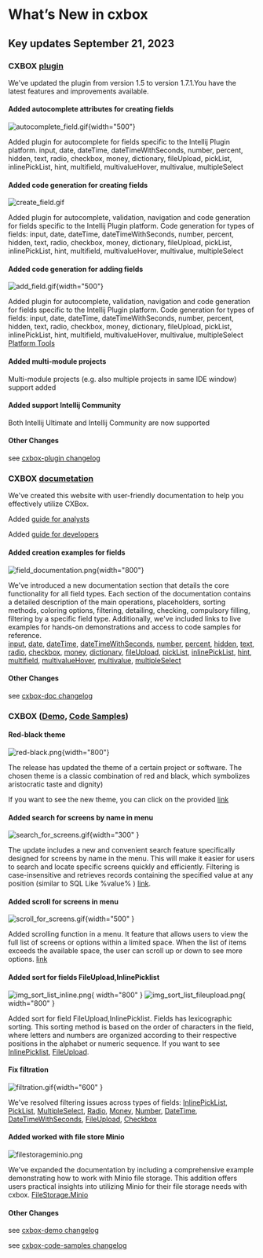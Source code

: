 # What’s New in cxbox

## **Key updates September 21, 2023**

###  CXBOX [plugin](https://plugins.jetbrains.com/plugin/19523-platform-tools)
We've updated the plugin from version 1.5 to version 1.7.1.You have the latest features and improvements available.
#### Added autocomplete attributes for creating fields
![autocomplete_field.gif](v1.0.0/autocomplete_field.gif){width="500"}

Added plugin for autocomplete for fields specific to the Intellij Plugin platform.
input,
date,
dateTime,
dateTimeWithSeconds,
number,
percent,
hidden,
text,
radio,
checkbox,
money,
dictionary,
fileUpload,
pickList,
inlinePickList,
hint,
multifield,
multivalueHover,
multivalue,
multipleSelect

#### Added code generation for creating fields 
![create_field.gif](v1.0.0/create_field.gif)

Added plugin for autocomplete, validation, navigation and code generation for fields specific to the Intellij Plugin platform.
Code generation for types of fields:
input,
date,
dateTime,
dateTimeWithSeconds,
number,
percent,
hidden,
text,
radio,
checkbox,
money,
dictionary,
fileUpload,
pickList,
inlinePickList,
hint,
multifield,
multivalueHover,
multivalue,
multipleSelect

#### Added code generation for adding fields
![add_field.gif](v1.0.0/add_field.gif){width="500"}

Added plugin for autocomplete, validation, navigation and code generation for fields specific to the Intellij Plugin platform.
Code generation for types of fields:
input,
date,
dateTime,
dateTimeWithSeconds,
number,
percent,
hidden,
text,
radio,
checkbox,
money,
dictionary,
fileUpload,
pickList,
inlinePickList,
hint,
multifield,
multivalueHover,
multivalue,
multipleSelect
[Platform Tools](https://plugins.jetbrains.com/plugin/19523-platform-tools)

#### Added multi-module projects  
Multi-module projects (e.g. also multiple projects in same IDE window) support added

#### Added support Intellij Community
Both Intellij Ultimate and Intellij Community are now supported

#### Other Changes
see [cxbox-plugin changelog](https://plugins.jetbrains.com/plugin/19523-platform-tools/versions)

### CXBOX [documetation](https://doc.cxbox.org/)

We've created this website with user-friendly documentation to help you effectively utilize CXBox.

Added [guide for analysts](https://doc.cxbox.org/guide/analystguide/analystguide/)

Added [guide for developers](https://doc.cxbox.org/guide/developerguide/developerguide/)

#### Added creation examples for fields
![field_documentation.png](v1.0.0/field_documentation.png){width="800"}

We've introduced a new documentation section that details the core functionality for all field types.
Each section of the documentation contains a detailed description of the main operations, placeholders,
sorting methods, coloring options, filtering, detailing, checking, compulsory filling, filtering by a specific field type.
Additionally, we've included links to live examples for hands-on demonstrations and access to code samples for reference.  
[input](https://doc.cxbox.org/widget/fields/field/input/input/),
[date](https://doc.cxbox.org/widget/fields/field/date/date/),
[dateTime](https://doc.cxbox.org/widget/fields/field/dateTime/dateTime/),
[dateTimeWithSeconds](https://doc.cxbox.org/widget/fields/field/dateTimeWithSeconds/dateTimeWithSeconds/),
[number](https://doc.cxbox.org/widget/fields/field/number/number/),
[percent](https://doc.cxbox.org/widget/fields/field/percent/percent/),
[hidden](https://doc.cxbox.org/widget/fields/field/hidden/hidden/),
[text](https://doc.cxbox.org/widget/fields/field/text/text/),
[radio](https://doc.cxbox.org/widget/fields/field/radio/radio/),
[checkbox](https://doc.cxbox.org/widget/fields/field/checkbox/checkbox/),
[money](https://doc.cxbox.org/widget/fields/field/money/money/),
[dictionary](https://doc.cxbox.org/widget/fields/field/dictionary/dictionary/),
[fileUpload](https://doc.cxbox.org/widget/fields/field/fileUpload/fileUpload/),
[pickList](https://doc.cxbox.org/widget/fields/field/pickList/pickList/),
[inlinePickList](https://doc.cxbox.org/widget/fields/field/inlinePickList/inlinePickList/),
[hint](https://doc.cxbox.org/widget/fields/field/hint/hint/),
[multifield](https://doc.cxbox.org/widget/fields/field/multifield/multifield/),
[multivalueHover](https://doc.cxbox.org/widget/fields/field/multivalueHover/multivalueHover/),
[multivalue](https://doc.cxbox.org/widget/fields/field/multivalue/multivalue/),
[multipleSelect](https://doc.cxbox.org/widget/fields/field/multipleSelect/multipleSelect/)

#### Other Changes
see [cxbox-doc changelog](https://github.com/CX-Box/cxbox-doc/releases/tag/v1.0.0)

### CXBOX ([Demo](https://github.com/CX-Box/cxbox-demo), [Code Samples](https://github.com/CX-Box/cxbox-code-samples))

#### Red-black theme
![red-black.png](v1.0.0/red-black.png){width="800"}

The release has updated the theme of a certain project or software.
The chosen theme is a classic combination of red and black, which symbolizes aristocratic taste and dignity)

If you want to see the new theme, you can click on the provided
[link](http://demo.cxbox.org/ui/)


#### Added search for screens by name in menu
![search_for_screens.gif](v1.0.0/search_for_screens.gif){width="300" }

The update includes a new and convenient search feature specifically designed for screens  by name in the menu.
This will make it easier for users to search and locate specific screens quickly and efficiently.
Filtering is case-insensitive and retrieves records containing the specified value at any position (similar to SQL Like %value% )
[link](http://code-samples.cxbox.org/ui/#/screen/InputBasic).

####  Added scroll for screens in menu
![scroll_for_screens.gif](v1.0.0/scroll_for_screens.gif){width="500" }

Added scrolling function in a menu. 
It feature that allows users to view the full list of screens or options within a limited space. 
When the list of items exceeds the available space, the user can scroll up or down to see more options.
[link](http://code-samples.cxbox.org/ui/#/screen/InputBasic)

#### Added sort for fields FileUpload,InlinePicklist
![img_sort_list_inline.png](v1.0.0/img_sort_list_inline.png){ width="800" }
![img_sort_list_fileupload.png](v1.0.0/img_sort_list_fileupload.png){ width="800" }

Added sort for field FileUpload,InlinePicklist. Fields has lexicographic sorting.
This sorting method is based on the order of characters in the field, where letters and numbers are organized according to their respective positions in the alphabet or numeric sequence.
If you want to see 
[InlinePicklist](http://code-samples.cxbox.org/ui/#/screen/InputBasic),
[FileUpload](http://code-samples.cxbox.org/ui/#/screen/InputBasic).

#### Fix filtration 
![filtration.gif](v1.0.0/filtration.gif){width="600" }

We've resolved filtering issues across types of fields:
    [InlinePickList](http://code-samples.cxbox.org/ui/#/screen/myexample142/view/myexample142list),
    [PickList](http://code-samples.cxbox.org/ui/#/screen/myexample111/view/myexample111list),
    [MultipleSelect](http://code-samples.cxbox.org/ui/#/screen/myexample256/view/myexample256list),
    [Radio](http://code-samples.cxbox.org/ui/#/screen/myexample25/view/myexample25list),
    [Money](http://code-samples.cxbox.org/ui/#/screen/myexample63/view/myexample63list),
    [Number](http://code-samples.cxbox.org/ui/#/screen/NumberFiltration/view/NumberFiltrationlist),
    [DateTime](http://code-samples.cxbox.org/ui/#/screen//screen/DateTimeFiltration/view/DateTimeFiltrationlist),
    [DateTimeWithSeconds](http://code-samples.cxbox.org/ui/#/screen/DateTimeWithSecondsFiltration/view/DateTimeWithSecondsFiltrationlist),
    [FileUpload](http://code-samples.cxbox.org/ui/#/screen/myexample99/view/myexample99list),
    [Checkbox](http://code-samples.cxbox.org/ui/#/screen/myexample53/view/myexample53list)


#### Added worked with file store Minio
![filestorageminio.png](v1.0.0/filestorageminio.png)

We've expanded the documentation by including a comprehensive example demonstrating how to work with Minio file storage. 
This addition offers users practical insights into utilizing Minio for their file storage needs with cxbox.
[FileStorage.Minio](https://doc.cxbox.org/features/element/fileStorage/fileStorage/)

#### Other Changes
see [cxbox-demo changelog](https://github.com/CX-Box/cxbox-demo/releases/tag/v1.0.0)

see [cxbox-code-samples changelog](https://github.com/CX-Box/cxbox-code-samples/releases/tag/v1.0.0)